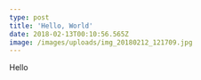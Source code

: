 ```yaml
---
type: post
title: 'Hello, World'
date: 2018-02-13T00:10:56.565Z
image: /images/uploads/img_20180212_121709.jpg
---
```

Hello
